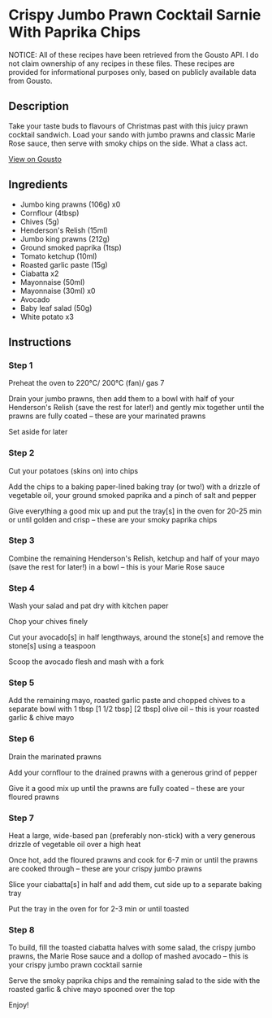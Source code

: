 # Crispy Jumbo Prawn Cocktail Sarnie With Paprika Chips

NOTICE: All of these recipes have been retrieved from the Gousto API. I do not claim ownership of any recipes in these files. These recipes are provided for informational purposes only, based on publicly available data from Gousto.

## Description

Take your taste buds to flavours of Christmas past with this juicy prawn cocktail sandwich. Load your sando with jumbo prawns and classic Marie Rose sauce, then serve with smoky chips on the side. What a class act.

[View on Gousto](https://www.gousto.co.uk/recipes/cookbook/crispy-jumbo-prawn-cocktail-sarnie-with-paprika-chips)

## Ingredients

- Jumbo king prawns (106g) x0
- Cornflour (4tbsp)
- Chives (5g)
- Henderson's Relish (15ml)
- Jumbo king prawns (212g)
- Ground smoked paprika (1tsp)
- Tomato ketchup (10ml)
- Roasted garlic paste (15g)
- Ciabatta x2
- Mayonnaise (50ml)
- Mayonnaise (30ml) x0
- Avocado
- Baby leaf salad (50g)
- White potato x3

## Instructions


### Step 1

Preheat the oven to 220°C/ 200°C (fan)/ gas 7

Drain your jumbo prawns, then add them to a bowl with half of your Henderson's Relish (save the rest for later!) and gently mix together until the prawns are fully coated – these are your marinated prawns

Set aside for later


### Step 2

Cut your potatoes (skins on) into chips

Add the chips to a baking paper-lined baking tray (or two!) with a drizzle of vegetable oil, your ground smoked paprika and a pinch of salt and pepper

Give everything a good mix up and put the tray[s] in the oven for 20-25 min or until golden and crisp – these are your smoky paprika chips


### Step 3

Combine the remaining Henderson's Relish, ketchup and half of your mayo (save the rest for later!) in a bowl – this is your Marie Rose sauce


### Step 4

Wash your salad and pat dry with kitchen paper

Chop your chives finely

Cut your avocado[s] in half lengthways, around the stone[s] and remove the stone[s] using a teaspoon

Scoop the avocado flesh and mash with a fork


### Step 5

Add the remaining mayo, roasted garlic paste and chopped chives to a separate bowl with 1 tbsp <span class="text-purple">[1 1/2 tbsp] </span><span class="text-danger">[2 tbsp]</span> olive oil – this is your roasted garlic & chive mayo


### Step 6

Drain the marinated prawns

Add your cornflour to the drained prawns with a generous grind of pepper

Give it a good mix up until the prawns are fully coated – these are your floured prawns


### Step 7

Heat a large, wide-based pan (preferably non-stick) with a very generous drizzle of vegetable oil over a high heat

Once hot, add the floured prawns and cook for 6-7 min or until the prawns are cooked through – these are your crispy jumbo prawns

Slice your ciabatta[s] in half and add them, cut side up to a separate baking tray

Put the tray in the oven for for 2-3 min or until toasted

### Step 8

To build, fill the toasted ciabatta halves with some salad, the crispy jumbo prawns, the Marie Rose sauce and a dollop of mashed avocado  – this is your crispy jumbo prawn cocktail sarnie

Serve the smoky paprika chips and the remaining salad to the side with the roasted garlic & chive mayo spooned over the top

Enjoy!

